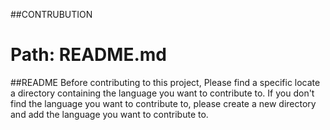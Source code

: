 ##CONTRUBUTION

# Path: README.md
##README
Before contributing to this project, Please find a specific locate a directory containing the language you want to contribute to. If you don't find the language you want to contribute to, please create a new directory and add the language you want to contribute to.
